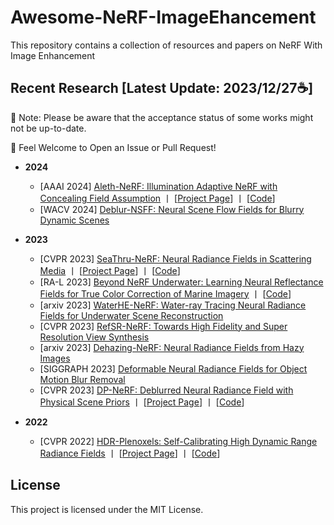 # Awesome-NeRF-ImageEhancement
This repository contains a collection of resources and papers on NeRF With Image Enhancement

## Recent Research [Latest Update: 2023/12/27☕] 

🚨 Note: Please be aware that the acceptance status of some works might not be up-to-date.  

💬 Feel Welcome to Open an Issue or Pull Request!

+ **2024**
  - [AAAI 2024] [Aleth-NeRF: Illumination Adaptive NeRF with Concealing Field Assumption](https://arxiv.org/pdf/2312.09093.pdf) 丨 [[Project Page](https://cuiziteng.github.io/Aleth_NeRF_web)] 丨 [[Code](https://github.com/cuiziteng/Aleth-NeRF)]
  - [WACV 2024] [Deblur-NSFF: Neural Scene Flow Fields for Blurry Dynamic Scenes](https://openaccess.thecvf.com/content/WACV2024/papers/Luthra_Deblur-NSFF_Neural_Scene_Flow_Fields_for_Blurry_Dynamic_Scenes_WACV_2024_paper.pdf)


+ **2023**
  - [CVPR 2023] [SeaThru-NeRF: Neural Radiance Fields in Scattering Media](https://openaccess.thecvf.com/content/CVPR2023/papers/Levy_SeaThru-NeRF_Neural_Radiance_Fields_in_Scattering_Media_CVPR_2023_paper.pdf) 丨 [[Project Page](sea-thru-nerf.github.io)] 丨 [[Code](https://github.com/deborahLevy130/seathru_NeRF)]
  - [RA-L 2023] [Beyond NeRF Underwater: Learning Neural Reflectance Fields for True Color Correction of Marine Imagery](https://arxiv.org/pdf/2304.03384.pdf)  丨 [[Code](https://github.com/tyz1030/neuralsea.git)]
  - [arxiv 2023] [WaterHE-NeRF: Water-ray Tracing Neural Radiance Fields for Underwater Scene Reconstruction](https://arxiv.org/pdf/2312.06946.pdf)
  - [CVPR 2023] [RefSR-NeRF: Towards High Fidelity and Super Resolution View Synthesis](https://openaccess.thecvf.com/content/CVPR2023/papers/Huang_RefSR-NeRF_Towards_High_Fidelity_and_Super_Resolution_View_Synthesis_CVPR_2023_paper.pdf)
  - [arxiv 2023] [Dehazing-NeRF: Neural Radiance Fields from Hazy Images](https://arxiv.org/pdf/2304.11448.pdf)
  - [SIGGRAPH 2023] [Deformable Neural Radiance Fields for Object Motion Blur Removal](https://dl.acm.org/doi/pdf/10.1145/3588028.3603692)
  - [CVPR 2023] [DP-NeRF: Deblurred Neural Radiance Field with Physical Scene Priors](https://arxiv.org/pdf/2211.12046.pdf) 丨 [[Project Page](https://dogyoonlee.github.io/dpnerf/)] 丨 [[Code](https://github.com/dogyoonlee/DP-NeRF)]


+ **2022**
  - [CVPR 2022] [HDR-Plenoxels: Self-Calibrating High Dynamic Range Radiance Fields](https://arxiv.org/pdf/2208.06787.pdf) 丨 [[Project Page](https://hdr-plenoxels.github.io/)] 丨 [[Code](https://github.com/postech-ami/HDR-Plenoxels)]


## License
This project is licensed under the MIT License.
